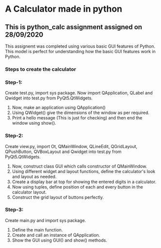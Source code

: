 # A Calculator made in python

## This is python_calc assignment assigned on 28/09/2020 

This assignemt was completed using various basic GUI features of Python. This model is perfect for understanding how the basic GUI features work in Python.

### Steps to create the calculator

### Step-1:
Create test.py, import sys package. Now import QApplication, QLabel and Qwidget into test.py from PyQt5.QtWidgets.
	
1. Now, make an application using QApplication()
2. Using QWidget() give the dimensions of the window as per required.
3. Print a hello message (This is just for checking) and then end the window using show().

### Step-2:
Create view.py, import Ot, QMainWindow, QLineEdit, QGridLayout, QPushButton, QVBoxLayout and Qwidget into test.py from PyQt5.QtWidgets.
	
1. Now, construct class GUI which calls constructor of QMainWindow.
2. Using different widget and layout functions, define the calculator's look and layout as needed.
3. Create a display bar at top for showing the entered digits in a calculator.
4. Now using tuples, define position of each and every button in the calculator layout.
5. Construct the grid layout of buttons perfectly.

### Step-3:
Create main.py and import sys package.
	
1. Define the main function.
2. Create and call an instance of QApplication.
3. Show the GUI using GUI() and show() methods.


